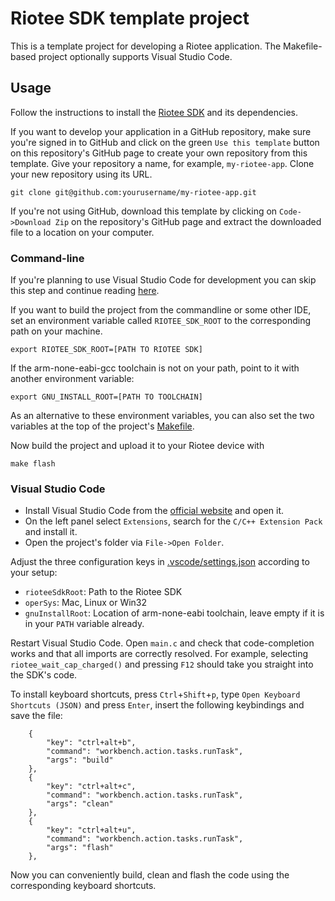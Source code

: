 # Riotee SDK template project

This is a template project for developing a Riotee application.
The Makefile-based project optionally supports Visual Studio Code.

## Usage

Follow the instructions to install the [Riotee SDK](https://github.com/NessieCircuits/Riotee_SDK) and its dependencies.

If you want to develop your application in a GitHub repository, make sure you're signed in to GitHub and click on the green `Use this template` button on this repository's GitHub page to create your own repository from this template.
Give your repository a name, for example, `my-riotee-app`.
Clone your new repository using its URL.

```shell
git clone git@github.com:yourusername/my-riotee-app.git
```

If you're not using GitHub, download this template by clicking on `Code->Download Zip` on the repository's GitHub page and extract the downloaded file to a location on your computer.

### Command-line

If you're planning to use Visual Studio Code for development you can skip this step and continue reading [here](#visual-studio-code).

If you want to build the project from the commandline or some other IDE, set an environment variable called `RIOTEE_SDK_ROOT` to the corresponding path on your machine.

```shell
export RIOTEE_SDK_ROOT=[PATH TO RIOTEE SDK]
```
If the arm-none-eabi-gcc toolchain is not on your path, point to it with another environment variable:

```shell
export GNU_INSTALL_ROOT=[PATH TO TOOLCHAIN]
```
As an alternative to these environment variables, you can also set the two variables at the top of the project's [Makefile](./Makefile).

Now build the project and upload it to your Riotee device with
```
make flash
```
### Visual Studio Code

 - Install Visual Studio Code from the [official website](https://code.visualstudio.com/) and open it.
 - On the left panel select `Extensions`, search for the `C/C++ Extension Pack` and install it.
 - Open the project's folder via `File->Open Folder`.

Adjust the three configuration keys in [.vscode/settings.json](.vscode/settings.json) according to your setup:
 - `rioteeSdkRoot`: Path to the Riotee SDK
 - `operSys`: Mac, Linux or Win32
 - `gnuInstallRoot`: Location of arm-none-eabi toolchain, leave empty if it is in your `PATH` variable already.

Restart Visual Studio Code.
Open `main.c` and check that code-completion works and that all imports are correctly resolved. For example, selecting `riotee_wait_cap_charged()` and pressing `F12` should take you straight into the SDK's code.

To install keyboard shortcuts, press `Ctrl`+`Shift`+`p`, type `Open Keyboard Shortcuts (JSON)` and press `Enter`, insert the following keybindings and save the file:

```
    {
        "key": "ctrl+alt+b",
        "command": "workbench.action.tasks.runTask",
        "args": "build"
    },
    {
        "key": "ctrl+alt+c",
        "command": "workbench.action.tasks.runTask",
        "args": "clean"
    },
    {
        "key": "ctrl+alt+u",
        "command": "workbench.action.tasks.runTask",
        "args": "flash"
    },
```

Now you can conveniently build, clean and flash the code using the corresponding keyboard shortcuts.